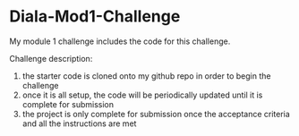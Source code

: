 # Diala-Mod1-Challenge
My module 1 challenge includes the code for this challenge.

Challenge description:
1. the starter code is cloned onto my github repo in order to begin the challenge
2. once it is all setup, the code will be periodically updated until it is complete for submission
3. the project is only complete for submission once the acceptance criteria and all the instructions are met 
